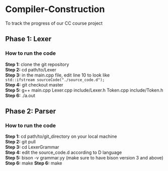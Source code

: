 # Compiler-Construction
To track the progress of our CC course project  

## Phase 1: Lexer  
### How to run the code  
**Step 1:** clone the git repository  
**Step 2:** cd path/to/Lexer  
**Step 3:** in the main.cpp file, edit line 10 to look like  
```std::ifstream sourceCode("./source_code.d");  ```  
**Step 4:** git checkout master  
**Step 5:** g++ main.cpp Lexer.cpp include/Lexer.h Token.cpp include/Token.h  
**Step 6:** ./a.out  

## Phase 2: Parser
### How to run the code
**Step 1:** cd path/to/git_directory on your local machine  
**Step 2:** git pull  
**Step 3:** cd LexerGrammar  
**Step 4:** edit the source_code.d according to D language  
**Step 5:** bison -v grammar.yy (make sure to have bison version 3 and above)  
**Step 6:** make
**Step 6:** make
